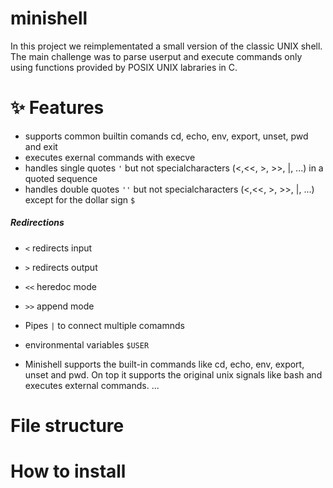 # minishell
In this project we reimplementated a small version of the classic UNIX shell. The main challenge was to parse userput and execute commands only using functions provided by POSIX UNIX labraries in C.
# ✨ Features
- supports common builtin comands cd, echo, env, export, unset, pwd and exit
- executes exernal commands with execve
- handles single quotes ```'``` but not specialcharacters (<,<<, >, >>, |, ...) in a quoted sequence
- handles double quotes ```''``` but not specialcharacters (<,<<, >, >>, |, ...) except for the dollar sign ```$```
##### Redirections
- ```<``` redirects input
- ```>``` redirects output
- ```<<``` heredoc mode
- ```>>``` append mode 
- Pipes ```|``` to connect multiple comamnds
- environmental variables ```$USER```

- Minishell supports the built-in commands like cd, echo, env, export, unset and pwd. On top it supports the original unix signals like bash and executes external commands.
...

# File structure


# How to install





